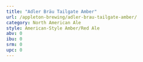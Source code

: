 ```yaml
---
title: "Adler Bräu Tailgate Amber"
url: /appleton-brewing/adler-brau-tailgate-amber/
category: North American Ale
style: American-Style Amber/Red Ale
abv: 0
ibu: 0
srm: 0
upc: 0
---
```


